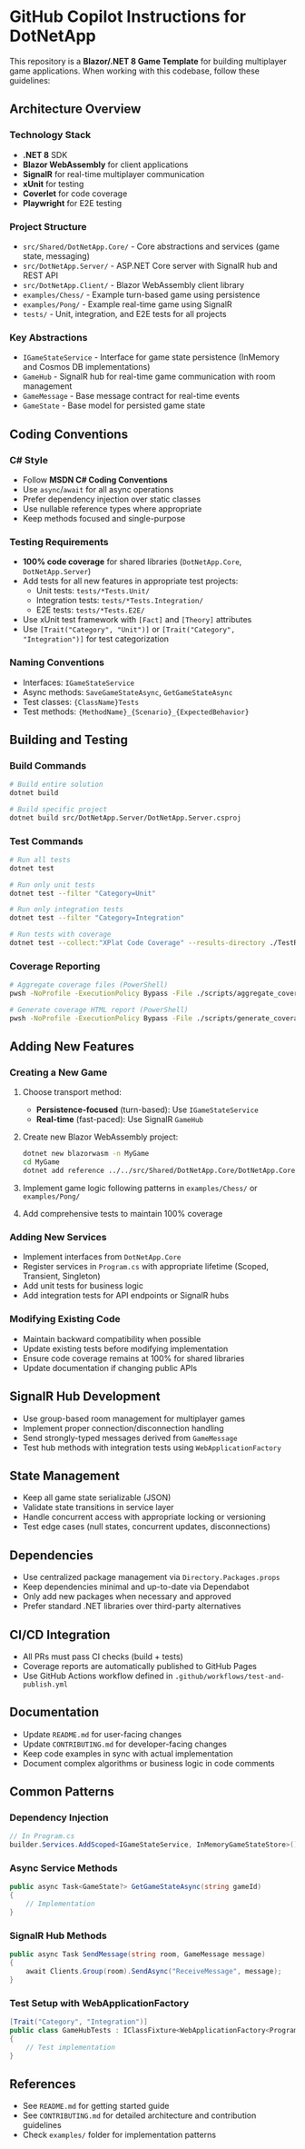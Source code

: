 # GitHub Copilot Instructions for DotNetApp

This repository is a **Blazor/.NET 8 Game Template** for building multiplayer game applications. When working with this codebase, follow these guidelines:

## Architecture Overview

### Technology Stack
- **.NET 8** SDK
- **Blazor WebAssembly** for client applications
- **SignalR** for real-time multiplayer communication
- **xUnit** for testing
- **Coverlet** for code coverage
- **Playwright** for E2E testing

### Project Structure
- `src/Shared/DotNetApp.Core/` - Core abstractions and services (game state, messaging)
- `src/DotNetApp.Server/` - ASP.NET Core server with SignalR hub and REST API
- `src/DotNetApp.Client/` - Blazor WebAssembly client library
- `examples/Chess/` - Example turn-based game using persistence
- `examples/Pong/` - Example real-time game using SignalR
- `tests/` - Unit, integration, and E2E tests for all projects

### Key Abstractions
- `IGameStateService` - Interface for game state persistence (InMemory and Cosmos DB implementations)
- `GameHub` - SignalR hub for real-time game communication with room management
- `GameMessage` - Base message contract for real-time events
- `GameState` - Base model for persisted game state

## Coding Conventions

### C# Style
- Follow **MSDN C# Coding Conventions**
- Use `async`/`await` for all async operations
- Prefer dependency injection over static classes
- Use nullable reference types where appropriate
- Keep methods focused and single-purpose

### Testing Requirements
- **100% code coverage** for shared libraries (`DotNetApp.Core`, `DotNetApp.Server`)
- Add tests for all new features in appropriate test projects:
  - Unit tests: `tests/*Tests.Unit/`
  - Integration tests: `tests/*Tests.Integration/`
  - E2E tests: `tests/*Tests.E2E/`
- Use xUnit test framework with `[Fact]` and `[Theory]` attributes
- Use `[Trait("Category", "Unit")]` or `[Trait("Category", "Integration")]` for test categorization

### Naming Conventions
- Interfaces: `IGameStateService`
- Async methods: `SaveGameStateAsync`, `GetGameStateAsync`
- Test classes: `{ClassName}Tests` 
- Test methods: `{MethodName}_{Scenario}_{ExpectedBehavior}`

## Building and Testing

### Build Commands
```bash
# Build entire solution
dotnet build

# Build specific project
dotnet build src/DotNetApp.Server/DotNetApp.Server.csproj
```

### Test Commands
```bash
# Run all tests
dotnet test

# Run only unit tests
dotnet test --filter "Category=Unit"

# Run only integration tests
dotnet test --filter "Category=Integration"

# Run tests with coverage
dotnet test --collect:"XPlat Code Coverage" --results-directory ./TestResults
```

### Coverage Reporting
```bash
# Aggregate coverage files (PowerShell)
pwsh -NoProfile -ExecutionPolicy Bypass -File ./scripts/aggregate_coverage.ps1

# Generate coverage HTML report (PowerShell)
pwsh -NoProfile -ExecutionPolicy Bypass -File ./scripts/generate_coverage_html.ps1
```

## Adding New Features

### Creating a New Game
1. Choose transport method:
   - **Persistence-focused** (turn-based): Use `IGameStateService`
   - **Real-time** (fast-paced): Use SignalR `GameHub`

2. Create new Blazor WebAssembly project:
   ```bash
   dotnet new blazorwasm -n MyGame
   cd MyGame
   dotnet add reference ../../src/Shared/DotNetApp.Core/DotNetApp.Core.csproj
   ```

3. Implement game logic following patterns in `examples/Chess/` or `examples/Pong/`

4. Add comprehensive tests to maintain 100% coverage

### Adding New Services
- Implement interfaces from `DotNetApp.Core`
- Register services in `Program.cs` with appropriate lifetime (Scoped, Transient, Singleton)
- Add unit tests for business logic
- Add integration tests for API endpoints or SignalR hubs

### Modifying Existing Code
- Maintain backward compatibility when possible
- Update existing tests before modifying implementation
- Ensure code coverage remains at 100% for shared libraries
- Update documentation if changing public APIs

## SignalR Hub Development
- Use group-based room management for multiplayer games
- Implement proper connection/disconnection handling
- Send strongly-typed messages derived from `GameMessage`
- Test hub methods with integration tests using `WebApplicationFactory`

## State Management
- Keep all game state serializable (JSON)
- Validate state transitions in service layer
- Handle concurrent access with appropriate locking or versioning
- Test edge cases (null states, concurrent updates, disconnections)

## Dependencies
- Use centralized package management via `Directory.Packages.props`
- Keep dependencies minimal and up-to-date via Dependabot
- Only add new packages when necessary and approved
- Prefer standard .NET libraries over third-party alternatives

## CI/CD Integration
- All PRs must pass CI checks (build + tests)
- Coverage reports are automatically published to GitHub Pages
- Use GitHub Actions workflow defined in `.github/workflows/test-and-publish.yml`

## Documentation
- Update `README.md` for user-facing changes
- Update `CONTRIBUTING.md` for developer-facing changes
- Keep code examples in sync with actual implementation
- Document complex algorithms or business logic in code comments

## Common Patterns

### Dependency Injection
```csharp
// In Program.cs
builder.Services.AddScoped<IGameStateService, InMemoryGameStateStore>();
```

### Async Service Methods
```csharp
public async Task<GameState?> GetGameStateAsync(string gameId)
{
    // Implementation
}
```

### SignalR Hub Methods
```csharp
public async Task SendMessage(string room, GameMessage message)
{
    await Clients.Group(room).SendAsync("ReceiveMessage", message);
}
```

### Test Setup with WebApplicationFactory
```csharp
[Trait("Category", "Integration")]
public class GameHubTests : IClassFixture<WebApplicationFactory<Program>>
{
    // Test implementation
}
```

## References
- See `README.md` for getting started guide
- See `CONTRIBUTING.md` for detailed architecture and contribution guidelines
- Check `examples/` folder for implementation patterns
